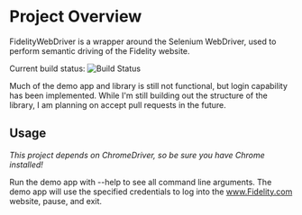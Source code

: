 # Project Overview
FidelityWebDriver is a wrapper around the Selenium WebDriver, used to perform semantic driving of the Fidelity website.

Current build status: ![Build Status](http://sonnevillej.ddns.net:9000/app/rest/builds/buildType:(id:FidelityWebDriver_Build)/statusIcon)

Much of the demo app and library is still not functional, but login capability has been implemented. While I'm still building out the structure of the library, I am planning on accept pull requests in the future.

## Usage
_This project depends on ChromeDriver, so be sure you have Chrome installed!_

Run the demo app with --help to see all command line arguments. The demo app will use the specified credentials to log into the www.Fidelity.com website, pause, and exit.
